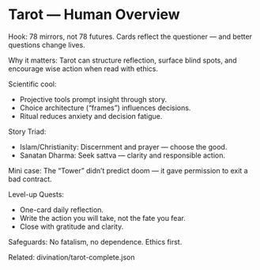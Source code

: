 # Tarot — Human Overview

Hook:
78 mirrors, not 78 futures. Cards reflect the questioner — and better questions change lives.

Why it matters:
Tarot can structure reflection, surface blind spots, and encourage wise action when read with ethics.

Scientific cool:
- Projective tools prompt insight through story.
- Choice architecture (“frames”) influences decisions.
- Ritual reduces anxiety and decision fatigue.

Story Triad:
- Islam/Christianity: Discernment and prayer — choose the good.
- Sanatan Dharma: Seek sattva — clarity and responsible action.

Mini case:
The “Tower” didn’t predict doom — it gave permission to exit a bad contract.

Level-up Quests:
- One-card daily reflection.
- Write the action you will take, not the fate you fear.
- Close with gratitude and clarity.

Safeguards:
No fatalism, no dependence. Ethics first.

Related: divination/tarot-complete.json

